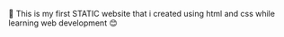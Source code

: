 🔗 This is my first STATIC website that i created using html and css while learning web development 😊

